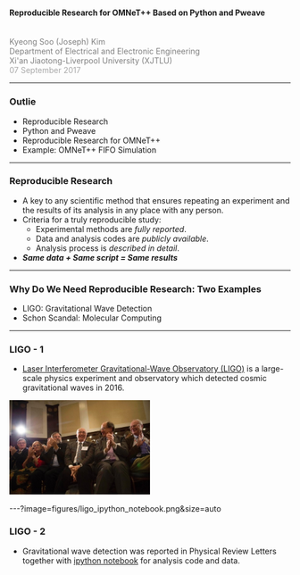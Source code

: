 <!-- ![LOGO](https://d1z75bzl1vljy2.cloudfront.net/img/gp-logo.png) -->

#### Reproducible Research for OMNeT++ Based on Python and Pweave
<br>
<span style="color:gray">Kyeong Soo (Joseph) Kim</span>
<br>
<span style="color:gray">Department of Electrical and Electronic Engineering</span>
<br>
<span style="color:gray">Xi'an Jiaotong-Liverpool University (XJTLU)</span>
<br>
<span style="color:darkgray">07 September 2017</span>

---

### Outlie
* Reproducible Research
* Python and Pweave
* Reproducible Research for OMNeT++
* Example: OMNeT++ FIFO Simulation

---

### Reproducible Research
* A key to any scientific method that ensures repeating an experiment and the
  results of its analysis in any place with any person.
* Criteria for a truly reproducible study:
  * Experimental methods are *fully reported*.
  * Data and analysis codes are *publicly available*.
  * Analysis process is *described in detail*.
* __*Same data + Same script = Same results*__

---

### Why Do We Need Reproducible Research: Two Examples
* LIGO: Gravitational Wave Detection
* Schon Scandal: Molecular Computing

---

### LIGO - 1
* 
  [Laser Interferometer Gravitational-Wave Observatory (LIGO)](https://en.wikipedia.org/wiki/LIGO) is
  a large-scale physics experiment and observatory which detected cosmic
  gravitational waves in 2016.

<img src="figures/ligo_team.jpg" alt="Ligo Team" style="width: 50%;">

---?image=figures/ligo_ipython_notebook.png&size=auto

### LIGO - 2
* Gravitational wave detection was reported in Physical Review Letters together
  with
  [ipython notebook](https://losc.ligo.org/s/events/GW150914/GW150914_tutorial.html) for
  analysis code and data.

<!-- --- -->

<!-- ### No more <span style="color: #666666">Keynote.</span> -->
<!-- ### No more <span style="color: #666666">Powerpoint.</span> -->
<!-- <br> -->
<!-- ### Just <span style="color: #e49436">Markdown</span>. Then <span style="color: #e49436">Git-Commit</span>. -->

<!-- --- -->
	
<!-- <span style="color: #e49436">STEP 1. PITCHME.md</span> -->

<!-- ![MARKDOWN](https://d1z75bzl1vljy2.cloudfront.net/hello-world/markdown.png) -->

<!-- Create GitPitch slideshow content using GitHub flavored Markdown in your favorite editor. -->

<!-- --- -->

<!-- <span style="color: #e49436">STEP 2. GIT-COMMIT</span> -->

<!-- ![TERMINAL](https://d1z75bzl1vljy2.cloudfront.net/hello-world/terminal.png) -->

<!-- Git-commit on any branch and push your PITCHME.md to GitHub, GitLab, Bitbucket, Gitea, Gogs, or GitBucket. -->

<!-- --- -->

<!-- <span style="color: #e49436">STEP 3. GET THE WORD OUT!</span> -->

<!-- <br> -->

<!-- <span style="font-size: 1.3em;"><span style="color:white">htt</span><span style="color:white">ps://git</span><span style="color: #e49436">pitch</span><span style="color: white">.com/<span style="color: #e49436">user</span>/<span style="color: #e49436">repo</span>/<span style="color: #e49436">branch</span></span> -->

<!-- <br> -->

<!-- Instantly use your GitPitch slideshow URL to promote, pitch or present absolutely anything. -->

<!-- --- -->

<!-- <span style="color: #e49436">GIT</span>PITCH DESIGNED FOR SHARING -->

<!-- ![SOCIAL](https://d1z75bzl1vljy2.cloudfront.net/hello-world/gp-social.jpg) -->

<!-- - View any slideshow at its public URL -->
<!-- - Promote any slideshow using a GitHub badge -->
<!-- - Embed any slideshow within a blog or website -->
<!-- - Share any slideshow on Twitter, LinkedIn, etc -->
<!-- - Print any slideshow as a PDF document -->
<!-- - Download and present any slideshow offline -->

<!-- --- -->

<!-- <span style="color: #e49436">GIT</span>PITCH FEATURE RICH SLIDESHOWS -->

<!-- - GitHub Flavored Markdown + -->
<!-- - Code Presenting for Blocks, Files, and GISTs -->
<!-- - Image and Video Slides -->
<!-- - Custom Logos and Backgrounds -->
<!-- - Multiple Themes And More -->
<!-- - <span style="color: #e49436">Plus...</span> -->
<!-- - Your Slideshow Is Part Of Your Project -->
<!-- - Under Git Version Control Within Your Git Repo -->


<!-- --- -->

<!-- ### Go for it. -->
<!-- ### Just add <span style="color: #e49436; text-transform: none">PITCHME.md</span> ;) -->
